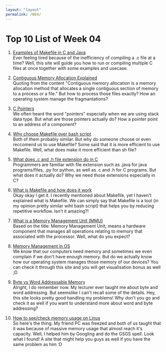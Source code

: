 ```yaml
---
layout: "layout"
permalink: /W04/
---
```


# Top 10 List of Week 04

1. [Examples of Makefile in C and Java](https://www.cs.swarthmore.edu/~newhall/unixhelp/howto_makefiles.html)<br>
    Ever feeling tired because of the inefficiency of compiling a .c file at a time? Well, this site will guide you how to run or compiling multiple C files at once together with some examples and usecase.

2. [Contiguous Memory Allocation Explained](https://binaryterms.com/contiguous-memory-allocation-in-operating-system.html)<br>
   Quoting from the content "Contiguous memory allocation is a memory allocation method that allocates a single contiguous section of memory to a process or a file." But how to process those files exactly? How an operating system manage the fragmantations?

3. [C Pointers](https://www.tutorialspoint.com/cprogramming/c_pointer_to_pointer.htm)<br>
We often heard the word "pointers" especially when we are using stack data type. But what are those pointers actually do? How a pointer point to an address of a component?

4. [Why choose Makefile over bash script](https://stackoverflow.com/questions/22578909/what-is-the-difference-between-makefile-and-sh-file)<br>
   Both of them probably similar. But why do someone choose or even reccomend us to use Makefile? Some said that it is more efficient to use Makefile. Well, what does make it more efficient than sh file?

5. [What does .c and .h file extension do in C](https://stackoverflow.com/questions/1695224/what-do-c-and-h-file-extensions-mean-to-c)<br>
   Programmers are familiar with file extension such as .java for java programs/files, .py for python, as well as .c and .h for C programs. But what does it actually do? Why we need those extensions especially in C?

6. [What is Makefile and how does it work](https://opensource.com/article/18/8/what-how-makefile)<br>
 Okay okay I get it. I recently mentioned about Makefile, yet I haven't explained what is Makefile. We can simply say that Makefile is a tool (in my opinion pretty similar wiht bash script) that helps you by reducing repetitive workflow. Isn't it amazing?!

7. [What is a Memory Management Unit (MMU)](https://whatis.techtarget.com/definition/memory-management-unit-MMU)<br>
   Based on the title: Memory Management Unit; means a hardware component that manages all operations relating to memory that associated with the processor. Well, what do you expect?

8. [Memory Management in OS](https://www.tutorialspoint.com/operating_system/os_memory_management.htm)<br>
   We know that our computers need memory and sometimes we even complain if we don't have enough memory. But do we actually know how our operating system manages those memory of our devices? You can check it through this site and you will get visualisation bonus as well ;D

9. [Byte vs Word Addressable Memory](https://www.geeksforgeeks.org/difference-between-byte-addressable-memory-and-word-addressable-memory/?ref=rp)<br>
   Alright, I do remember now. My lecturer ever taught me about byte and word addressing. But seemslike I can't recall some of the details. Hey, this site looks pretty good handling my problems! Why don't you go and check it as well if you want to understand more about word and byte addressing? 

10. [How to see/check memory usage on Linux](https://www.binarytides.com/linux-command-check-memory-usage/)<br>
    So here's the thing. My friend PC was freezed and both of us taught that it was because of massive memory usage that almost reach it's capacity. Well, I helped him by Googling and do the GSGS spell. Look what I found! A site that might help you guys as well if you have the same problem as him :D

